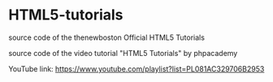 # HTML5-tutorials
source code of the thenewboston Official HTML5 Tutorials

source code of the video tutorial "HTML5 Tutorials" by phpacademy

YouTube link:
https://www.youtube.com/playlist?list=PL081AC329706B2953
